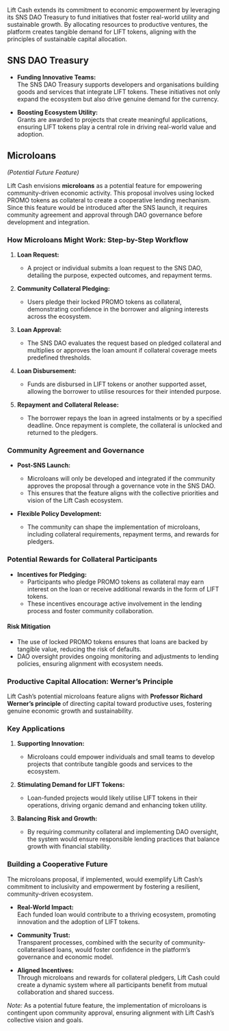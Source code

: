 
Lift Cash extends its commitment to economic empowerment by leveraging its SNS DAO Treasury to fund initiatives that foster real-world utility and sustainable growth. By allocating resources to productive ventures, the platform creates tangible demand for LIFT tokens, aligning with the principles of sustainable capital allocation.

## SNS DAO Treasury
- **Funding Innovative Teams:**  
  The SNS DAO Treasury supports developers and organisations building goods and services that integrate LIFT tokens. These initiatives not only expand the ecosystem but also drive genuine demand for the currency.
  
- **Boosting Ecosystem Utility:**  
  Grants are awarded to projects that create meaningful applications, ensuring LIFT tokens play a central role in driving real-world value and adoption.



## Microloans
*(Potential Future Feature)*

Lift Cash envisions **microloans** as a potential feature for empowering community-driven economic activity. This proposal involves using locked PROMO tokens as collateral to create a cooperative lending mechanism. Since this feature would be introduced after the SNS launch, it requires community agreement and approval through DAO governance before development and integration.

### How Microloans Might Work: Step-by-Step Workflow
1. **Loan Request:**  
   - A project or individual submits a loan request to the SNS DAO, detailing the purpose, expected outcomes, and repayment terms.
   
2. **Community Collateral Pledging:**  
   - Users pledge their locked PROMO tokens as collateral, demonstrating confidence in the borrower and aligning interests across the ecosystem.
   
3. **Loan Approval:**  
   - The SNS DAO evaluates the request based on pledged collateral and multiplies or approves the loan amount if collateral coverage meets predefined thresholds.
   
4. **Loan Disbursement:**  
   - Funds are disbursed in LIFT tokens or another supported asset, allowing the borrower to utilise resources for their intended purpose.
   
5. **Repayment and Collateral Release:**  
   - The borrower repays the loan in agreed instalments or by a specified deadline. Once repayment is complete, the collateral is unlocked and returned to the pledgers.

### Community Agreement and Governance
- **Post-SNS Launch:**  
  - Microloans will only be developed and integrated if the community approves the proposal through a governance vote in the SNS DAO.
  - This ensures that the feature aligns with the collective priorities and vision of the Lift Cash ecosystem.
  
- **Flexible Policy Development:**  
  - The community can shape the implementation of microloans, including collateral requirements, repayment terms, and rewards for pledgers.

### Potential Rewards for Collateral Participants
- **Incentives for Pledging:**  
  - Participants who pledge PROMO tokens as collateral may earn interest on the loan or receive additional rewards in the form of LIFT tokens.
  - These incentives encourage active involvement in the lending process and foster community collaboration.

#### **Risk Mitigation**
- The use of locked PROMO tokens ensures that loans are backed by tangible value, reducing the risk of defaults.
- DAO oversight provides ongoing monitoring and adjustments to lending policies, ensuring alignment with ecosystem needs.


### Productive Capital Allocation: Werner’s Principle
Lift Cash’s potential microloans feature aligns with **Professor Richard Werner’s principle** of directing capital toward productive uses, fostering genuine economic growth and sustainability.

### **Key Applications**
1. **Supporting Innovation:**  
   - Microloans could empower individuals and small teams to develop projects that contribute tangible goods and services to the ecosystem.
   
2. **Stimulating Demand for LIFT Tokens:**  
   - Loan-funded projects would likely utilise LIFT tokens in their operations, driving organic demand and enhancing token utility.
   
3. **Balancing Risk and Growth:**  
   - By requiring community collateral and implementing DAO oversight, the system would ensure responsible lending practices that balance growth with financial stability.


### Building a Cooperative Future
The microloans proposal, if implemented, would exemplify Lift Cash’s commitment to inclusivity and empowerment by fostering a resilient, community-driven ecosystem.

- **Real-World Impact:**  
  Each funded loan would contribute to a thriving ecosystem, promoting innovation and the adoption of LIFT tokens.

- **Community Trust:**  
  Transparent processes, combined with the security of community-collateralised loans, would foster confidence in the platform’s governance and economic model.

- **Aligned Incentives:**  
  Through microloans and rewards for collateral pledgers, Lift Cash could create a dynamic system where all participants benefit from mutual collaboration and shared success.

*Note:* As a potential future feature, the implementation of microloans is contingent upon community approval, ensuring alignment with Lift Cash’s collective vision and goals.
